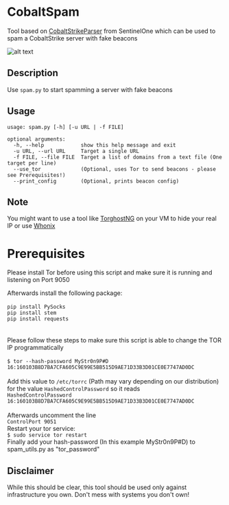 # CobaltSpam
Tool based on [CobaltStrikeParser](https://github.com/Sentinel-One/CobaltStrikeParser) from SentinelOne which can be used to spam a CobaltStrike server with fake beacons

![alt text](https://github.com/hariomenkel/CobaltSpam/blob/master/CS.PNG?raw=true)

## Description
Use `spam.py` to start spamming a server with fake beacons

## Usage
```
usage: spam.py [-h] [-u URL | -f FILE]

optional arguments:
  -h, --help            show this help message and exit
  -u URL, --url URL     Target a single URL
  -f FILE, --file FILE  Target a list of domains from a text file (One target per line)
  --use_tor             (Optional, uses Tor to send beacons - please see Prerequisites!)
  --print_config        (Optional, prints beacon config)

```

## Note
You might want to use a tool like [TorghostNG](https://github.com/GitHackTools/TorghostNG) on your VM to hide your real IP or use [Whonix](https://www.whonix.org/)

# Prerequisites
Please install Tor before using this script and make sure it is running and listening on Port 9050

Afterwards install the following package:<BR>
<BR>
`pip install PySocks`<BR>
`pip install stem`<BR>
`pip install requests`<BR>
<BR>  
Please follow these steps to make sure this script is able to change the TOR IP programmatically<BR>
<BR>
`$ tor --hash-password MyStr0n9P#D`<BR>
`16:160103B8D7BA7CFA605C9E99E5BB515D9AE71D33B3D01CE0E7747AD0DC`<BR>
<BR>
Add this value to `/etc/torrc` (Path may vary depending on our distribution) for the value `HashedControlPassword` so it reads<BR>
`HashedControlPassword 16:160103B8D7BA7CFA605C9E99E5BB515D9AE71D33B3D01CE0E7747AD0DC`<BR>
<BR>
Afterwards uncomment the line<BR>
`ControlPort 9051`<BR>
Restart your tor service:
<BR>
`$ sudo service tor restart`
<BR>
Finally add your hash-password (In this example MyStr0n9P#D) to spam_utils.py as "tor_password"

## Disclaimer
While this should be clear, this tool should be used only against infrastructure you own. Don't mess with systems you don't own! 


